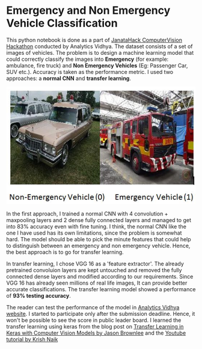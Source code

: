 # Emergency and Non Emergency Vehicle Classification

This python notebook is done as a part of [JanataHack ComputerVision Hackathon](https://datahack.analyticsvidhya.com/contest/janatahack-computer-vision-hackathon/)
conducted by Analytics Vidhya. The dataset consists of a set of images of vehicles. The problem is to design a machine learning model that 
could correctly classify the images into **Emergency** (for example: ambulance, fire truck) and **Non Emergency Vehicles** 
(Eg: Passenger Car, SUV etc.). Accuracy is taken as the performance metric.
I used two approaches: a **normal CNN** and **transfer learning**.

![](sample_image.png)

In the first approach, I trained a normal CNN with 4 convolution + maxpooling layers and 2 dense fully connected 
layers and managed to get into 83% accuracy even with fine tuning. I think, the normal CNN like the one I have used has its own limitations, 
since the problem  is somewhat hard. The model should be able to pick the minute features that could help to distinguish 
between an emergency and non emergency vehicle. Hence, the best approach is to go for transfer learning. 

In transfer learning, I chose VGG 16  as a 'feature extractor'. The already pretrained convoluion layers are kept untouched and removed the 
fully connected dense layers and modified according to our requirements. Since VGG 16 has already seen millions of real life images, It can provide better accurate classifications.
The transfer learning model showed a performance of **93% testing accuracy**.

The reader can test the performance of the model in [Analytics Vidhya website](https://datahack.analyticsvidhya.com/contest/janatahack-computer-vision-hackathon/True/#About). 
I started to participate only after the submission deadline. Hence, it won't be possible to see the score in public leader board. I learned the transfer learning using keras from the blog post
on [Transfer Learning in Keras with Computer Vision Models by Jason Brownlee](https://machinelearningmastery.com/how-to-use-transfer-learning-when-developing-convolutional-neural-network-models/) and the
[Youtube tutorial by Krish Naik](https://www.youtube.com/watch?v=zBOavqh3kWU)
